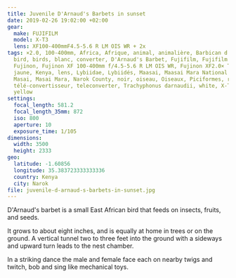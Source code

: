 ```yaml
---
title: Juvenile D'Arnaud's Barbets in sunset
date: 2019-02-26 19:02:00 +02:00
gear:
  make: FUJIFILM
  model: X-T3
  lens: XF100-400mmF4.5-5.6 R LM OIS WR + 2x
tags: ×2.0, 100-400mm, Africa, Afrique, animal, animalière, Barbican d'Arnaud,
  bird, birds, blanc, converter, D'Arnaud's Barbet, Fujifilm, Fujifilm X-T3,
  Fujinon, Fujinon XF 100-400mm f/4.5-5.6 R LM OIS WR, Fujinon XF2.0× TC WR,
  jaune, Kenya, lens, Lybiidae, Lybiidés, Maasai, Maasai Mara National Reserve,
  Masai, Masai Mara, Narok County, noir, oiseau, Oiseaux, Piciformes, reserve,
  télé-convertisseur, teleconverter, Trachyphonus darnaudii, white, X-T3, x2.0,
  yellow
settings:
  focal_length: 581.2
  focal_length_35mm: 872
  iso: 800
  aperture: 10
  exposure_time: 1/105
dimensions:
  width: 3500
  height: 2333
geo:
  latitude: -1.60856
  longitude: 35.383723333333336
  country: Kenya
  city: Narok
file: juvenile-d-arnaud-s-barbets-in-sunset.jpg
---
```


D'Arnaud's barbet is a small East African bird that feeds on insects, fruits, and seeds.

It grows to about eight inches, and is equally at home in trees or on the ground. A vertical tunnel two to three feet into the ground with a sideways and upward turn leads to the nest chamber.

In a striking dance the male and female face each on nearby twigs and twitch, bob and sing like mechanical toys.
